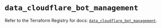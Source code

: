 # `data_cloudflare_bot_management`

Refer to the Terraform Registry for docs: [`data_cloudflare_bot_management`](https://registry.terraform.io/providers/cloudflare/cloudflare/5.5.0/docs/data-sources/bot_management).
